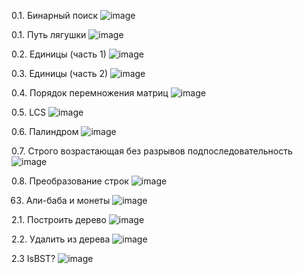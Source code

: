 0.1. Бинарный поиск
![image](https://github.com/user-attachments/assets/eafcbb46-ffe5-469c-a6bb-de7b0b637b5e)

0.1. Путь лягушки
![image](https://github.com/user-attachments/assets/a8932972-feb2-4f7c-95a8-81812d1851f0)

0.2. Единицы (часть 1)
![image](https://github.com/user-attachments/assets/5c26aa20-7468-4c24-ab2e-6d4c58f5c5fe)

0.3. Единицы (часть 2)
![image](https://github.com/user-attachments/assets/1e33570b-dbc2-4de4-9b39-308ba0448930)

0.4. Порядок перемножения матриц
![image](https://github.com/user-attachments/assets/4a8c6881-9671-4107-8063-ce62bfb15991)

0.5. LCS
![image](https://github.com/user-attachments/assets/8d88f1b9-7985-4357-82ff-b8274bfd31f3)

0.6. Палиндром
![image](https://github.com/user-attachments/assets/5cb02d5b-45b5-4d6e-839a-a7429edd52fe)

0.7. Строго возрастающая без разрывов подпоследовательность
![image](https://github.com/user-attachments/assets/d3fa6480-7b85-48bd-9842-fc2e82f7d6bf)

0.8. Преобразование строк
![image](https://github.com/user-attachments/assets/91a8d090-7c2d-4914-8c61-38102a5a2333)

63. Али-баба и монеты
![image](https://github.com/user-attachments/assets/c38a83f3-e890-4064-a79e-9b9173652eff)


2.1. Построить дерево
![image](https://github.com/user-attachments/assets/7589587b-3e3f-4894-8a38-f4e70470e505)

2.2. Удалить из дерева
![image](https://github.com/user-attachments/assets/75a9341d-40b6-44cb-85f3-beeaaa7c21af)

2.3 IsBST? 
![image](https://github.com/user-attachments/assets/320236e5-de3e-4fc0-8b86-da90107fe547)







